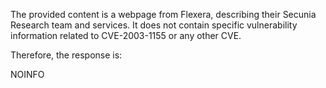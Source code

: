 The provided content is a webpage from Flexera, describing their Secunia Research team and services. It does not contain specific vulnerability information related to CVE-2003-1155 or any other CVE.

Therefore, the response is:

NOINFO